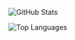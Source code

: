 

<!--
## Hi there 👋

**marekzan/marekzan** is a ✨ _special_ ✨ repository because its `README.md` (this file) appears on your GitHub profile.

Here are some ideas to get you started:

- 🔭 I’m currently working on ...
- 🌱 I’m currently learning ...
- 👯 I’m looking to collaborate on ...
- 🤔 I’m looking for help with ...
- 💬 Ask me about ...
- 📫 How to reach me: ...
- 😄 Pronouns: ...
- ⚡ Fun fact: ...
-->

<img
  src="https://github-readme-stats.vercel.app/api?username=marekzan&theme=tokyonight&hide_border=true&include_all_commits=true&count_private=false"
  alt="GitHub Stats"
/><br />
<!--
<img
  src="https://github-readme-streak-stats.herokuapp.com/?user=marekzan&theme=tokyonight&hide_border=true"
  alt="GitHub Streak"
/><br />
-->
<img
  src="https://github-readme-stats.vercel.app/api/top-langs/?username=marekzan&theme=tokyonight&hide_border=true&include_all_commits=true&count_private=false&layout=compact"
  alt="Top Languages"
/>
